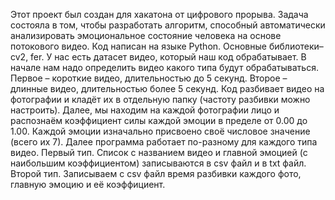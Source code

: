 Этот проект был создан для хакатона от цифрового прорыва. Задача состояла в том, чтобы разработать алгоритм, способный автоматически анализировать эмоциональное состояние человека на основе потокового видео.
Код написан на языке Python. Основные библиотеки– cv2, fer.
У нас есть датасет видео, который наш код обрабатывает.
В начале нам надо определить видео какого типа будут обрабатываться. Первое – короткие видео, длительностью до 5 секунд. Второе – длинные видео, длительностью более 5 секунд.
Код разбивает видео на фотографии и кладёт их в отдельную папку (частоту разбивки можно настроить). Далее, мы находим на каждой фотографии лицо и распознаём коэффициент силы каждой эмоции в пределе от 0.00 до 1.00. Каждой эмоции изначально присвоено своё числовое значение (всего их 7).
Далее программа работает по-разному для каждого типа видео.
Первый тип. Список с названием видео и главной эмоцией (с наибольшим коэффициентом) записываются в csv файл и в txt файл.
Второй тип. Записываем с csv файл время разбивки каждого фото, главную эмоцию и её коэффициент. 

